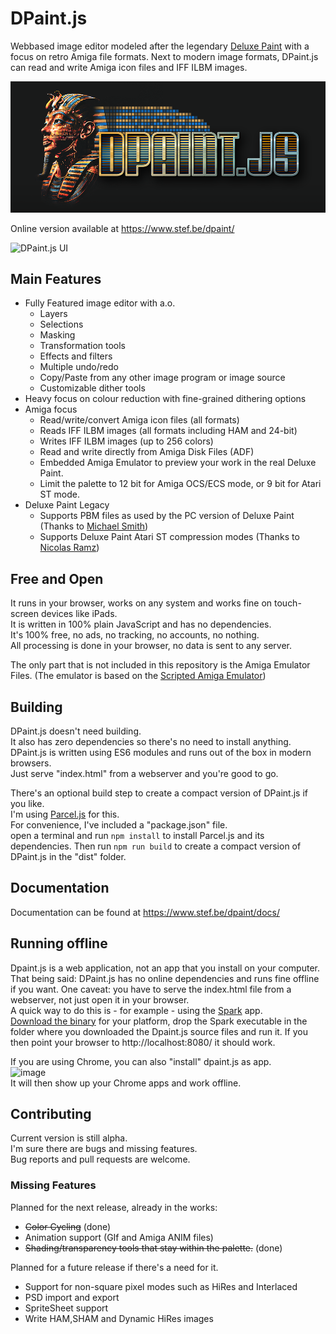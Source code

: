 # DPaint.js
Webbased image editor modeled after the legendary [Deluxe Paint](https://en.wikipedia.org/wiki/Deluxe_Paint) with a focus on retro Amiga file formats.
Next to modern image formats, DPaint.js can read and write Amiga icon files and IFF ILBM images.

![DPaint.js Logo](./_img/dpaint-logo.png?raw=true)

Online version available at https://www.stef.be/dpaint/

![DPaint.js UI](./_img/ui.png?raw=true)

## Main Features
 - Fully Featured image editor with a.o.
   - Layers
   - Selections
   - Masking
   - Transformation tools
   - Effects and filters
   - Multiple undo/redo
   - Copy/Paste from any other image program or image source
   - Customizable dither tools
 - Heavy focus on colour reduction with fine-grained dithering options
 - Amiga focus
   - Read/write/convert Amiga icon files (all formats)
   - Reads IFF ILBM images (all formats including HAM and 24-bit)
   - Writes IFF ILBM images (up to 256 colors)
   - Read and write directly from Amiga Disk Files (ADF)
   - Embedded Amiga Emulator to preview your work in the real Deluxe Paint.
   - Limit the palette to 12 bit for Amiga OCS/ECS mode, or 9 bit for Atari ST mode.
 - Deluxe Paint Legacy
   - Supports PBM files as used by the PC version of Deluxe Paint (Thanks to [Michael Smith](https://github.com/michaelshmitty))
   - Supports Deluxe Paint Atari ST compression modes (Thanks to [Nicolas Ramz](https://github.com/warpdesign))
## Free and Open
It runs in your browser, works on any system and works fine on touch-screen devices like iPads.  
It is written in 100% plain JavaScript and has no dependencies.  
It's 100% free, no ads, no tracking, no accounts, no nothing.  
All processing is done in your browser, no data is sent to any server.  

The only part that is not included in this repository is the Amiga Emulator Files.
(The emulator is based on the [Scripted Amiga Emulator](https://github.com/naTmeg/ScriptedAmigaEmulator))

## Building
DPaint.js doesn't need building.  
It also has zero dependencies so there's no need to install anything.  
DPaint.js is written using ES6 modules and runs out of the box in modern browsers.  
Just serve "index.html" from a webserver and you're good to go.  

There's an optional build step to create a compact version of DPaint.js if you like.  
I'm using [Parcel.js](https://parceljs.org/) for this.  
For convenience, I've included a "package.json" file.  
open a terminal and run `npm install` to install Parcel.js and its dependencies.
Then run `npm run build` to create a compact version of DPaint.js in the "dist" folder.

## Documentation
Documentation can be found at https://www.stef.be/dpaint/docs/

## Running offline
Dpaint.js is a web application, not an app that you install on your computer.
That being said: DPaint.js has no online dependencies and runs fine offline if you want.
One caveat: you have to serve the index.html file from a webserver, not just open it in your browser.  
A quick way to do this is - for example - using the [Spark](https://github.com/rif/spark/releases) app.  
[Download the binary](https://github.com/rif/spark/releases) for your platform, drop the Spark executable in the folder where you downloaded the Dpaint.js source files and run it.
If you then point your browser to http://localhost:8080/ it should work.  

If you are using Chrome, you can also "install" dpaint.js as app.  
![image](https://github.com/user-attachments/assets/fa4a1e8b-4e45-4fe1-9d77-8b1e3364e867)  
It will then show up your Chrome apps and work offline.  


## Contributing
Current version is still alpha.  
I'm sure there are bugs and missing features.  
Bug reports and pull requests are welcome.

### Missing Features
Planned for the next release, already in the works:
   - <strike>Color Cycling</strike> (done)
   - Animation support (GIf and Amiga ANIM files)
   - <strike>Shading/transparency tools that stay within the palette.</strike> (done)

Planned for a future release if there's a need for it.
  - Support for non-square pixel modes such as HiRes and Interlaced
  - PSD import and export
  - SpriteSheet support
  - Write HAM,SHAM and Dynamic HiRes images

